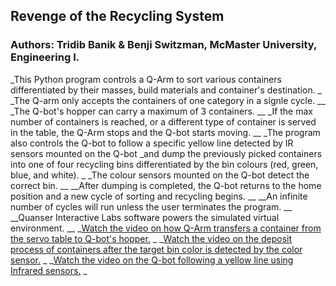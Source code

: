 ## Revenge of the Recycling System

### Authors: Tridib Banik & Benji Switzman, McMaster University, Engineering I.

_This Python program controls a Q-Arm to sort various containers differentiated by their masses, build materials and container's destination. 
_
_The Q-arm only accepts the containers of one category in a signle cycle.
__
_The Q-bot's hopper can carry a maximum of 3 containers.
__
_If the max number of containers is reached, or a different type of container is served in the table, the Q-Arm stops and the Q-bot starts moving.
__
_The program also controls the Q-bot to follow a specific yellow line detected by IR sensors mounted on the Q-bot 
_and dump the previously picked containers into one of four recycling bins differentiated by the bin colours (red, green, blue, and white). 
_
_The colour sensors mounted on the Q-bot detect the correct bin. 
__
__After dumping is completed, the Q-bot returns to the home position and a new cycle of sorting and recycling begins.
__
__An infinite number of cycles will run unless the user terminates the program. 
__
__Quanser Interactive Labs software powers the simulated virtual environment.
__
_[Watch the video on how Q-Arm transfers a container from the servo table to Q-bot's hopper.](./ServoTable_to_Hopper.mp4)
_
_[Watch the video on the deposit process of containers after the target bin color is detected by the color sensor.](./DepositContainers_to_TargetBin.mp4)
_
_[Watch the video on the Q-bot following a yellow line using Infrared sensors.](./Q-Bot_Movements_using_IR_sensors.mp4)
_
